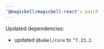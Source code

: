 ```yaml
---
'@magicbell/magicbell-react': patch
---
```


Updated dependencies:

- updated `@babel/core` to `^7.23.2`.
